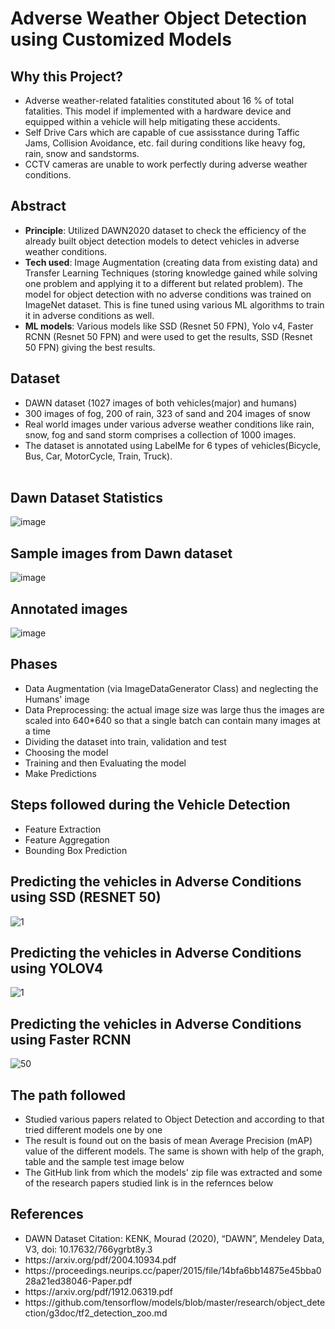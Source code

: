 # Adverse Weather Object Detection using Customized Models

## Why this Project?
<ul>
<li> Adverse weather-related fatalities constituted about 16 % of total fatalities. This model if implemented with a hardware device and equipped within a vehicle will help mitigating these accidents.</li>
<li> Self Drive Cars which are capable of cue assisstance during Taffic Jams, Collision Avoidance, etc. fail during conditions like heavy fog, rain, snow and sandstorms.</li>
<li> CCTV cameras are unable to work perfectly during adverse weather conditions.</li>
</ul>

## Abstract
<ul>
<li><b>Principle</b>: Utilized DAWN2020 dataset to check the efficiency of the already built object detection models to detect vehicles in adverse weather conditions.</li>
<li><b>Tech used</b>: Image Augmentation (creating data from existing data) and Transfer Learning Techniques (storing knowledge gained while solving one problem and applying it to a different but related problem). The model for object detection with no adverse conditions was trained on ImageNet dataset. This is fine tuned using various ML algorithms to train it in adverse conditions as well.</li>
<li><b>ML models</b>: Various models like SSD (Resnet 50 FPN), Yolo v4, Faster RCNN (Resnet 50 FPN) and  were used to get the results, SSD (Resnet 50 FPN) giving the best results.</li>
</ul>

## Dataset
<ul>
<li>DAWN dataset (1027 images of both vehicles(major) and humans)</li>
<li>300 images of fog, 200 of rain, 323 of sand and 204 images of snow</li>
<li>Real world images under various adverse weather conditions like rain, snow, fog and sand storm comprises a collection of 1000 images. </li>
<li>The dataset is annotated using LabelMe for 6 types of vehicles(Bicycle, Bus, Car, MotorCycle, Train, Truck).</li></br>
</ul>

## Dawn Dataset Statistics
![image](https://user-images.githubusercontent.com/68558847/183251828-00364df9-0389-4e02-9a86-604f926b58c0.png)

## Sample images from Dawn dataset
![image](https://user-images.githubusercontent.com/68558847/183251366-f85a8922-a57f-4410-861c-a542dcb91988.png)

## Annotated images
![image](https://user-images.githubusercontent.com/68558847/183251774-9d1c42b7-4f4e-4808-8ff2-92059330c308.png)

## Phases
<ul>
  <li> Data Augmentation (via ImageDataGenerator Class) and neglecting the Humans' image</li>
  <li> Data Preprocessing: the actual image size was large thus the images are scaled into 640*640 so that a single batch can contain many images at a time</li>
  <li> Dividing the dataset into train, validation and test </li>
  <li> Choosing the model</li>
  <li> Training and then Evaluating the model</li> 
  <li> Make Predictions</li>
</ul>

## Steps followed during the Vehicle Detection 
<ul>
    <li>Feature Extraction</li>
    <li>Feature Aggregation</li>
    <li>Bounding Box Prediction</li>
</ul>

## Predicting the vehicles in Adverse Conditions using SSD (RESNET 50)
![1](https://user-images.githubusercontent.com/68558847/183274539-7bfc7681-5e50-4883-a29d-33495efd2675.png)

## Predicting the vehicles in Adverse Conditions using YOLOV4
![1](https://user-images.githubusercontent.com/68558847/183274338-c7870ec4-b6e9-4259-8e95-309e12e9c384.jpg)

## Predicting the vehicles in Adverse Conditions using Faster RCNN
![50](https://user-images.githubusercontent.com/68558847/183274755-d2ccfb3f-85ee-4f79-baec-aa27c7e3cdbb.png)

## The path followed
<ul>
  <li> Studied various papers related to Object Detection and according to that tried different models one by one</li>
  <li> The result is found out on the basis of mean Average Precision (mAP) value of the different models. The same is shown with help of the graph, table and the sample test image below</li>
  <li> The GitHub link from which the models' zip file was extracted and some of the research papers studied link is in the refernces below</li>
</ul>

## References
<ul>
<li> DAWN Dataset Citation: KENK, Mourad (2020), “DAWN”, Mendeley Data, V3, doi: 10.17632/766ygrbt8y.3</li>
<li> https://arxiv.org/pdf/2004.10934.pdf</li>
<li> https://proceedings.neurips.cc/paper/2015/file/14bfa6bb14875e45bba028a21ed38046-Paper.pdf</li>
<li> https://arxiv.org/pdf/1912.06319.pdf </li>
<li> https://github.com/tensorflow/models/blob/master/research/object_detection/g3doc/tf2_detection_zoo.md </li>
</ul>
  
  
  





